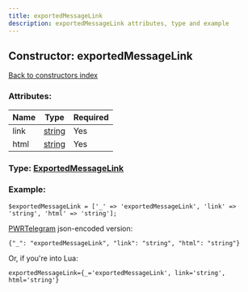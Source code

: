 ```yaml
---
title: exportedMessageLink
description: exportedMessageLink attributes, type and example
---
```

## Constructor: exportedMessageLink  
[Back to constructors index](index.md)



### Attributes:

| Name     |    Type       | Required |
|----------|---------------|----------|
|link|[string](../types/string.md) | Yes|
|html|[string](../types/string.md) | Yes|



### Type: [ExportedMessageLink](../types/ExportedMessageLink.md)


### Example:

```
$exportedMessageLink = ['_' => 'exportedMessageLink', 'link' => 'string', 'html' => 'string'];
```  

[PWRTelegram](https://pwrtelegram.xyz) json-encoded version:

```
{"_": "exportedMessageLink", "link": "string", "html": "string"}
```


Or, if you're into Lua:  


```
exportedMessageLink={_='exportedMessageLink', link='string', html='string'}

```


